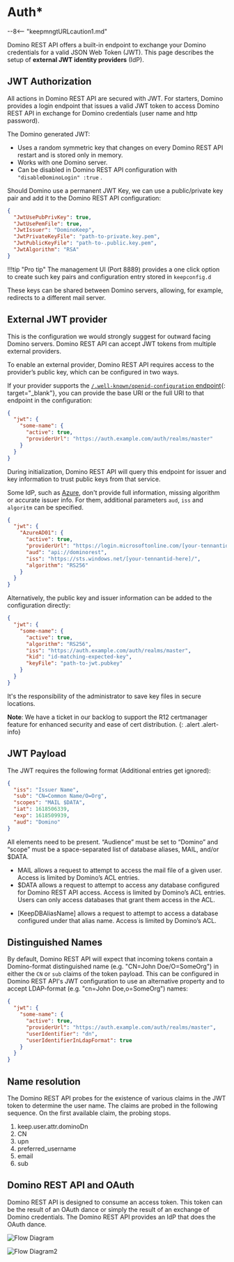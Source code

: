 # Auth\*

--8<-- "keepmngtURLcaution1.md"

Domino REST API offers a built-in endpoint to exchange your Domino credentials for a valid JSON Web Token (JWT). This page describes the setup of **external JWT identity providers** (IdP).

## JWT Authorization

All actions in Domino REST API are secured with JWT. For starters, Domino provides a login endpoint that issues a valid JWT token to access Domino REST API in exchange for Domino credentials (user name and http password).

The Domino generated JWT:

- Uses a random symmetric key that changes on every Domino REST API restart and is stored only in memory.
- Works with one Domino server.
- Can be disabled in Domino REST API configuration with `"disableDominoLogin" :true` .

Should Domino use a permanent JWT Key, we can use a public/private key pair and add it to the Domino REST API configuration:

```json
{
  "JwtUsePubPrivKey": true,
  "JwtUsePemFile": true,
  "JwtIssuer": "DominoKeep",
  "JwtPrivateKeyFile": "path-to-private.key.pem",
  "JwtPublicKeyFile": "path-to-.public.key.pem",
  "JwtAlgorithm": "RSA"
}
```

!!!tip "Pro tip"
    The management UI (Port 8889) provides a one click option to create such key pairs and configuration entry stored in `keepconfig.d`

These keys can be shared between Domino servers, allowing, for example, redirects to a different mail server.

## External JWT provider

This is the configuration we would strongly suggest for outward facing Domino servers. Domino REST API can accept JWT tokens from multiple external providers.

To enable an external provider, Domino REST API requires access to the provider’s public key, which can be configured in two ways.

If your provider supports the [`/.well-known/openid-configuration` endpoint](https://ldapwiki.com/wiki/Wiki.jsp?page=Openid-configuration){: target="_blank"}, you can provide the base URI or the full URI to that endpoint in the configuration:

```json
{
  "jwt": {
    "some-name": {
      "active": true,
      "providerUrl": "https://auth.example.com/auth/realms/master"
    }
  }
}
```

During initialization, Domino REST API will query this endpoint for issuer and key information to trust public keys from that service.

Some IdP, such as [Azure](../../howto/IdP/configuringAD.md), don't provide full information, missing algorithm or accurate issuer info. For them, additional parameters `aud`, `iss` and `algoritm` can be specified.

```json
{
  "jwt": {
    "AzureAD01": {
      "active": true,
      "providerUrl": "https://login.microsoftonline.com/[your-tennantid-here]/v2.0/.well-known/openid-configuration",
      "aud": "api://dominorest",
      "iss": "https://sts.windows.net/[your-tennantid-here]/",
      "algorithm": "RS256"
    }
  }
}
```

Alternatively, the public key and issuer information can be added to the configuration directly:

```json
{
  "jwt": {
    "some-name": {
      "active": true,
      "algorithm": "RS256",
      "iss": "https://auth.example.com/auth/realms/master",
      "kid": "id-matching-expected-key",
      "keyFile": "path-to-jwt.pubkey"
    }
  }
}
```

It's the responsibility of the administrator to save key files in secure locations.

**Note**: We have a ticket in our backlog to support the R12 certmanager feature for enhanced security and ease of cert distribution.
{: .alert .alert-info}

## JWT Payload

The JWT requires the following format (Additional entries get ignored):

```json
{
  "iss": "Issuer Name",
  "sub": "CN=Common Name/O=Org",
  "scopes": "MAIL $DATA",
  "iat": 1618506339,
  "exp": 1618509939,
  "aud": "Domino"
}
```

All elements need to be present. “Audience” must be set to “Domino” and “scope” must be a space-separated list of database aliases, MAIL, and/or $DATA.

- MAIL allows a request to attempt to access the mail file of a given user. Access is limited by Domino’s ACL entries.
- $DATA allows a request to attempt to access any database configured for Domino REST API access. Access is limited by Domino’s ACL entries. Users can only access databases that grant them access in the ACL.
<!-- - $DECRYPT (WIP) Allow to decrypt documents secured with encryption. Without that parameter no access to an ID in the ID vault is attempted. -->
- [KeepDBAliasName] allows a request to attempt to access a database configured under that alias name. Access is limited by Domino’s ACL.

## Distinguished Names

By default, Domino REST API will expect that incoming tokens contain a Domino-format distinguished name (e.g. "CN=John Doe/O=SomeOrg") in either the `CN` or `sub` claims of the token payload. This can be configured in Domino REST API's JWT configuration to use an alternative property and to accept LDAP-format (e.g. "cn=John Doe,o=SomeOrg") names:

```json
{
  "jwt": {
    "some-name": {
      "active": true,
      "providerUrl": "https://auth.example.com/auth/realms/master",
      "userIdentifier": "dn",
      "userIdentifierInLdapFormat": true
    }
  }
}
```

## Name resolution

The Domino REST API probes for the existence of various claims in the JWT token to determine the user name. The claims are probed in the following sequence. On the first available claim, the probing stops.

1. keep.user.attr.dominoDn
2. CN
3. upn
4. preferred_username
5. email
6. sub

## Domino REST API and OAuth

Domino REST API is designed to consume an access token. This token can be the result of an OAuth dance or simply the result of an exchange of Domino credentials. The Domino REST API provides an IdP that does the OAuth dance.

![Flow Diagram](../../assets/images/WebAuth.png)

![Flow Diagram2](../../assets/images/FlowDiagramKeep.png)
